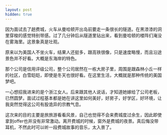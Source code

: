 ```yaml
---
layout: post
hidden: true
---
```

因为面试去了趟费城，火车从曼哈顿开出岛前要走一条很长的隧道。在黑漆漆的洞里穿梭的感觉特别带感。过了几分钟后从隧道里钻出来，看到曼哈顿的楼阵们淹没在雾海里。这景象真是壮观。

原来以为美国人不坐火车，结果人还挺多，跟高铁很像，只是速度略慢，而且沿途景色并不好看。大概是东海岸的特色。

那个公司是信用评级公司，整个公司居然在一栋大房子里，周围是跟森林小丘一样的社区，白雪皑皑，即使是冬天也很好看。在这里生活，大概就是那种传统的美国梦吧。

一心想招我进来的是个浙江女人。后来跟其他人说话，才知道她嫁给了公司老板，已然圆梦。面试过程基本都是她在讲这里如何美好，好房子，好学区，好环境，让我突然觉得这公司有股诡异的宗教气息。

这次来的目的主要是旅旅游看看风景，自己也觉得不会来费城度过余生，因此即使拿到offer也并没有非常激动。离开费城的时候，窗外是费城的夜景。真后悔没带耳机，不然此时可以听一段费城故事的音乐，太入景了。